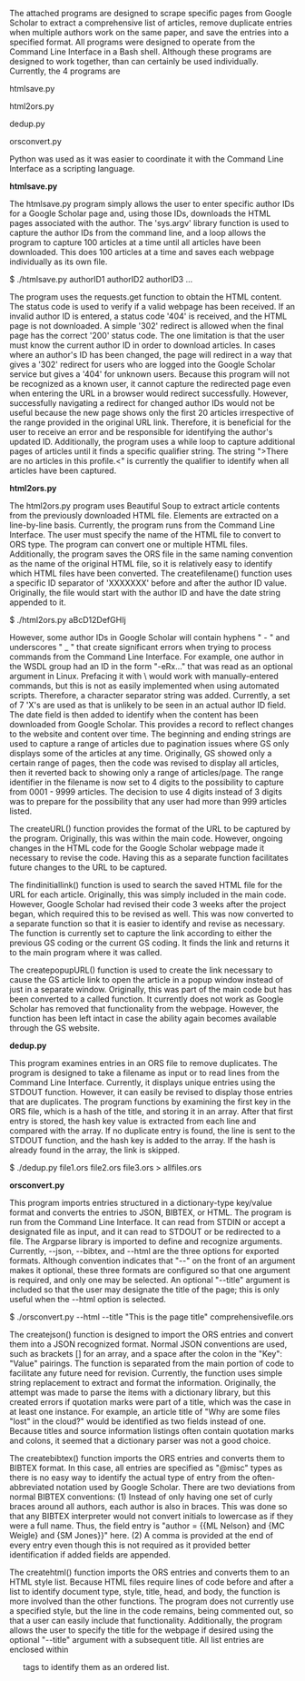 The attached programs are designed to scrape specific pages from Google Scholar to extract a comprehensive list of articles, remove duplicate entries when multiple authors work on the same paper, and save the entries into a specified format. All programs were designed to operate from the Command Line Interface in a Bash shell. Although these programs are designed to work together, than can certainly be used individually. Currently, the 4 programs are 

htmlsave.py

html2ors.py

dedup.py

orsconvert.py

Python was used as it was easier to coordinate it with the Command Line Interface as a scripting language. 


**htmlsave.py**

The htmlsave.py program simply allows the user to enter specific author IDs for a Google Scholar page and, using those IDs, downloads the HTML pages associated with the author. The 'sys.argv' library function is used to capture the author IDs from the command line, and a loop allows the program to capture 100 articles at a time until all articles have been downloaded. This does 100 articles at a time and saves each webpage individually as its own file. 

$ ./htmlsave.py authorID1 authorID2 authorID3 ...

The program uses the requests.get function to obtain the HTML content. The status code is used to verify if a valid webpage has been received. If an invalid author ID is entered, a status code '404' is received, and the HTML page is not downloaded. A simple '302' redirect is allowed when the final page has the correct '200' status code. The one limitation is that the user must know the current author ID in order to download articles. In cases where an author's ID has been changed, the page will redirect in a way that gives a '302' redirect for users who are logged into the Google Scholar service but gives a '404' for unknown users. Because this program will not be recognized as a known user, it cannot capture the redirected page even when entering the URL in a browser would redirect successfully. However, successfully navigating a redirect for changed author IDs would not be useful because the new page shows only the first 20 articles irrespective of the range provided in the original URL link. Therefore, it is beneficial for the user to receive an error and be responsible for identifying the author's updated ID. Additionally, the program uses a while loop to capture additional pages of articles until it finds a specific qualifier string. The string ">There are no articles in this profile.<" is currently the qualifier to identify when all articles have been captured.


**html2ors.py**

The html2ors.py program uses Beautiful Soup to extract article contents from the previously downloaded HTML file. Elements are extracted on a line-by-line basis. Currently, the program runs from the Command Line Interface. The user must specify the name of the HTML file to convert to ORS type. The program can convert one or multiple HTML files. Additionally, the program saves the ORS file in the same naming convention as the name of the original HTML file, so it is relatively easy to identify which HTML files have been converted. 
The createfilename() function uses a specific ID separator of 'XXXXXXX' before and after the author ID value. Originally, the file would start with the author ID and have the date string appended to it. 

$ ./html2ors.py aBcD12DefGHIj 

However, some author IDs in Google Scholar will contain hyphens " - " and underscores " _ " that create significant errors when trying to process commands from the Command Line Interface. For example, one author in the WSDL group had an ID in the form "-eRx..." that was read as an optional argument in Linux. Prefacing it with \ would work with manually-entered commands, but this is not as easily implemented when using automated scripts. Therefore, a character separator string was added. Currently, a set of 7 'X's are used as that is unlikely to be seen in an actual author ID field. The date field is then added to identify when the content has been downloaded from Google Scholar. This provides a record to reflect changes to the website and content over time. The beginning and ending strings are used to capture a range of articles due to pagination issues where GS only displays some of the articles at any time. Originally, GS showed only a certain range of pages, then the code was revised to display all articles, then it reverted back to showing only a range of articles/page. The range identifier in the filename is now set to 4 digits to the possibility to capture from 0001 - 9999 articles. The decision to use 4 digits instead of 3 digits was to prepare for the possibility that any user had more than 999 articles listed. 

The createURL() function provides the format of the URL to be captured by the program.  Originally, this was within the main code. However, ongoing changes in the HTML code for the Google Scholar webpage made it necessary to revise the code. Having this as a separate function facilitates future changes to the URL to be captured.

The findinitiallink() function is used to search the saved HTML file for the URL for each article. Originally, this was simply included in the main code. However, Google Scholar had revised their code 3 weeks after the project began, which required this to be revised as well. This was now converted to a separate function so that it is easier to identify and revise as necessary. The function is currently set to capture the link according to either the previous GS coding or the current GS coding. It finds the link and returns it to the main program where it was called. 

The createpopupURL() function is used to create the link necessary to cause the GS article link to open the article in a popup window instead of just in a separate window. Originally, this was part of the main code but has been converted to a called function. It currently does not work as Google Scholar has removed that functionality from the webpage. However, the function has been left intact in case the ability again becomes available through the GS website.


**dedup.py**

This program examines entries in an ORS file to remove duplicates. The program is designed to take a filename as input or to read lines from the Command Line Interface. Currently, it displays unique entries using the STDOUT function. However, it can easily be revised to display those entries that are duplicates. The program functions by examining the first key in the ORS file, which is a hash of the title, and storing it in an array. After that first entry is stored, the hash key value is extracted from each line and compared with the array. If no duplicate entry is found, the line is sent to the STDOUT function, and the hash key is added to the array. If the hash is already found in the array, the link is skipped. 

$ ./dedup.py file1.ors file2.ors file3.ors > allfiles.ors


**orsconvert.py**

This program imports entries structured in a dictionary-type key/value format and converts the entries to JSON, BIBTEX, or HTML. The program is run from the Command Line Interface. It can read from STDIN or accept a designated file as input, and it can read to STDOUT or be redirected to a file. The Argparse library is imported to define and recognize arguments. Currently, --json, --bibtex, and --html are the three options for exported formats. Although convention indicates that "--" on the front of an argument makes it optional, these three formats are configured so that one argument is required, and only one may be selected. An optional "--title" argument is included so that the user may designate the title of the page; this is only useful when the --html option is selected. 

$ ./orsconvert.py --html --title "This is the page title" comprehensivefile.ors

The createjson() function is designed to import the ORS entries and convert them into a JSON recognized format. Normal JSON conventions are used, such as brackets [] for an array, and a space after the colon in the "Key": "Value" pairings. The function is separated from the main portion of code to facilitate any future need for revision. Currently, the function uses simple string replacement to extract and format the information. Originally, the attempt was made to parse the items with a dictionary library, but this created errors if quotation marks were part of a title, which was the case in at least one instance. For example, an article title of "Why are some files "lost" in the cloud?" would be identified as two fields instead of one. Because titles and source information listings often contain quotation marks and colons, it seemed that a dictionary parser was not a good choice. 

The createbibtex() function imports the ORS entries and converts them to BIBTEX format. In this case, all entries are specified as "@misc" types as there is no easy way to identify the actual type of entry from the often-abbreviated notation used by Google Scholar. There are two deviations from normal BIBTEX conventions: (1) Instead of only having one set of curly braces around all authors, each author is also in braces. This was done so that any BIBTEX interpreter would not convert initials to lowercase as if they were a full name. Thus, the field entry is "author = {{ML Nelson} and {MC Weigle} and {SM Jones}}" here. (2) A comma is provided at the end of every entry even though this is not required as it provided better identification if added fields are appended. 

The createhtml() function imports the ORS entries and converts them to an HTML style list. Because HTML files require lines of code before and after a list to identify document type, style, title, head, and body, the function is more involved than the other functions. The program does not currently use a specified style, but the line in the code remains, being commented out, so that a user can easily include that functionality. Additionally, the program allows the user to specify the title for the webpage if desired using the optional "--title" argument with a subsequent title. All list entries are enclosed within <ol> tags to identify them as an ordered list. 

